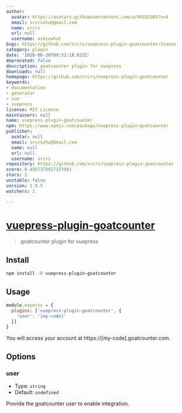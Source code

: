 ```yaml
---
author:
  avatar: https://avatars.githubusercontent.com/u/49332985?v=4
  email: srcrszhu@gmail.com
  name: srcrs
  url: null
  username: asksowhat
bugs: https://github.com/srcrs/vuepress-plugin-goatcounter/issues
category: plugin
date: '2020-06-30T09:32:18.032Z'
deprecated: false
description: goatcounter plugin for vuepress
downloads: null
homepage: https://github.com/srcrs/vuepress-plugin-goatcounter
keywords:
- documentation
- generator
- vue
- vuepress
license: MIT License
maintainers: null
name: vuepress-plugin-goatcounter
npm: https://www.npmjs.com/package/vuepress-plugin-goatcounter
publisher:
  avatar: null
  email: srcrszhu@Gmail.com
  name: null
  url: null
  username: srcrs
repository: https://github.com/srcrs/vuepress-plugin-goatcounter
score: 0.4567378927127081
stars: 2
unstable: false
version: 1.0.5
watchers: 2

---
```


# [vuepress-plugin-goatcounter](https://github.com/srcrs/vuepress-plugin-goatcounter)

> goatcounter plugin for vuepress

## Install

```bash
npm install -D vuepress-plugin-goatcounter
```

## Usage

```javascript
module.exports = {
  plugins: ['vuepress-plugin-goatcounter', {
    'user': '[my-code]'
  }]
}
```

You will access your account at https://[my-code].goatcounter.com.

## Options

### user

- Type: `string`
- Default: `undefined`

Provide the goatcounter user to enable integration.
